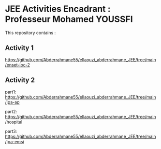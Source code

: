 #  JEE Activities Encadrant : Professeur Mohamed YOUSSFI 
               

This repository contains :

## Activity 1

https://github.com/Abderrahmane55/ellaouzi_abderrahmane_JEE/tree/main/enset-ioc-2

## Activity 2 

part1: https://github.com/Abderrahmane55/ellaouzi_abderrahmane_JEE/tree/main/jpa-ap

part2: https://github.com/Abderrahmane55/ellaouzi_abderrahmane_JEE/tree/main/hospital

part3: https://github.com/Abderrahmane55/ellaouzi_abderrahmane_JEE/tree/main/jpa-emsi
